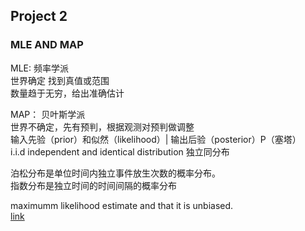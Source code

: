 Project 2  
---

### MLE AND MAP   
  
MLE: 频率学派    
世界确定 找到真值或范围   
数量趋于无穷，给出准确估计 
 

MAP： 贝叶斯学派  
世界不确定，先有预判，根据观测对预判做调整  
输入先验（prior）和似然（likelihood）| 输出后验（posterior）P（塞塔）  
i.i.d independent and identical distribution 独立同分布  
  
泊松分布是单位时间内独立事件放生次数的概率分布。  
指数分布是独立时间的时间间隔的概率分布  
  
maximumm likelihood estimate and that it is unbiased.   
[link](https://onlinecourses.science.psu.edu/stat414/node/192/)  


